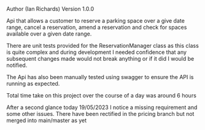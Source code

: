 Author (Ian Richards)
Version 1.0.0

Api that allows a customer to reserve a parking space over a give date range, cancel a reservation, amend a reservation and check for spaces available over a given date range.

There are unit tests provided for the ReservationManager class as this class is quite complex and during development I needed confidence that any subsequent changes made would not break anything or if it did I would be notified.

The Api has also been manually tested using swagger to ensure the API is running as expected.

Total time take on this project over the course of a day was around 6 hours

After a second glance today 19/05/2023 I notice a missing requirement and some other issues. There have been rectified in the pricing branch but not merged into main/master as yet

